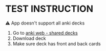 # TEST INSTRUCTION
⚠️ App doesn't support all anki decks 

1. Go to [anki web - shared decks](https://ankiweb.net/shared/decks)
2. Download deck
3. Make sure deck has front and back cards
